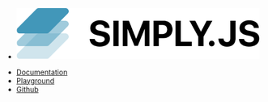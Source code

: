 * [<img src="docs/images/logo.png">](/)
- [Documentation](docs/)
- [Playground](playground.md)
- [Github](https://github.com/fehmi/simply.js)